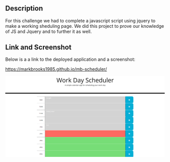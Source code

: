 # <MB Sheduler>

## Description

For this challenge we had to complete a javascript script using jquery to make a working sheduling page. We did this project to prove our knowledge of JS and Jquery and to further it as well.

## Link and Screenshot

Below is a a link to the deployed application and a screenshot:

https://markbrooks1985.github.io/mb-scheduler/

![this is an Image](/assets/images/1.png)